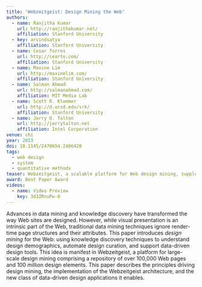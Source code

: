 ```yaml
---
title: 'Webzeitgeist: Design Mining the Web'
authors:
  - name: Ranjitha Kumar
    url: http://ranjithakumar.net/
    affiliation: Stanford University
  - key: arvindsatya
    affiliation: Stanford University
  - name: Cesar Torres
    url: http://cearto.com/
    affiliation: Stanford University
  - name: Maxine Lim
    url: http://maxinelim.com/
    affiliation: Stanford University
  - name: Salman Ahmad
    url: http://salmanahmad.com/
    affiliation: MIT Media Lab
  - name: Scott R. Klemmer
    url: http://d.ucsd.edu/srk/
    affiliation: Stanford University
  - name: Jerry O. Talton
    url: http://jerrytalton.net
    affiliation: Intel Corporation
venue: chi
year: 2013
doi: 10.1145/2470654.2466420
tags:
  - web design
  - system
  - quantitative methods
teaser: Webzeitgeist, a scalable platform for Web design mining, supplements the data used in traditional Web content mining (yellow) with information about the visual appearance and structure of pages (blue) to enable a host of new design applications (green).
award: Best Paper Award
videos:
  - name: Video Preview
    key: 3d3ZRnuPw-0
---
```

Advances in data mining and knowledge discovery have transformed the way Web sites are designed. However, while visual presentation is an intrinsic part of the Web, traditional data mining techniques ignore render-time page structures and their attributes. This paper introduces <em>design mining</em> for the Web: using knowledge discovery techniques to understand design demographics, automate design curation, and support data-driven design tools. This idea is manifest in Webzeitgeist, a platform for large-scale design mining comprising a repository of over 100,000 Web pages and 100 million design elements. This paper describes the principles driving design mining, the implementation of the Webzeitgeist architecture, and the new class of data-driven design applications it enables.
